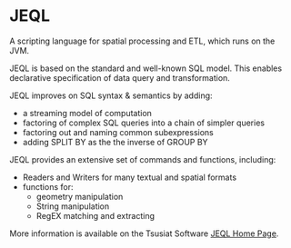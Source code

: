 JEQL
====
A scripting language for spatial processing and ETL, which runs on the JVM.  

JEQL is based on the standard and well-known SQL model.  This enables declarative specification of data query and transformation.

JEQL improves on SQL syntax & semantics by adding:

* a streaming model of computation
* factoring of complex SQL queries into a chain of simpler queries
* factoring out and naming common subexpressions
* adding SPLIT BY as the the inverse of GROUP BY
 
JEQL provides an extensive set of commands and functions, including:

* Readers and Writers for many textual and spatial formats
* functions for:
  * geometry manipulation
  * String manipulation
  * RegEX matching and extracting


More information is available on the Tsusiat Software [JEQL Home Page](http://tsusiatsoftware.net/jeql/main.html).



